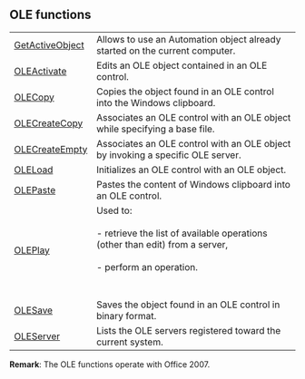 


## OLE functions
			



<a name="NOTE1"></a>
<a name="NOTE1_1"></a>



|   |   |
| --- | --- |
| [GetActiveObject](../WDLang3/3057006.md) | Allows to use an Automation object already started on the current computer. |
| [OLEActivate](../WDLang3/3057008.md) | Edits an OLE object contained in an OLE control. |
| [OLECopy](../WDLang3/3057004.md) | Copies the object found in an OLE control into the Windows clipboard. |
| [OLECreateCopy](../WDLang3/3057005.md) | Associates an OLE control with an OLE object while specifying a base file. |
| [OLECreateEmpty](../WDLang3/3057001.md) | Associates an OLE control with an OLE object by invoking a specific OLE server. |
| [OLELoad](../WDLang3/3057002.md) | Initializes an OLE control with an OLE object. |
| [OLEPaste](../WDLang3/3057003.md) | Pastes the content of Windows clipboard into an OLE control. |
| [OLEPlay](../WDLang3/3057009.md) | Used to:<br><br>- retrieve the list of available operations (other than edit) from a server, <br><br>- perform an operation.<br><br><br> |
| [OLESave](../WDLang3/3057011.md) | Saves the object found in an OLE control in binary format. |
| [OLEServer](../WDLang3/3057010.md) | Lists the OLE servers registered toward the current system. |



**Remark**: The OLE functions operate with Office 2007.


